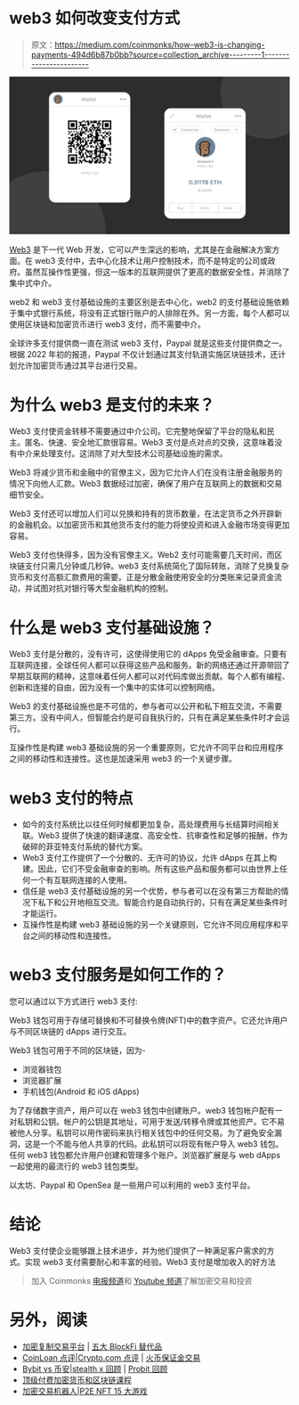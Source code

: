 # web3 如何改变支付方式

> 原文：<https://medium.com/coinmonks/how-web3-is-changing-payments-494d6b87b0bb?source=collection_archive---------1----------------------->

![](img/b6569d548e2353db1a72d0482308db66.png)

[Web3](https://www.leewayhertz.com/web3-development-company/) 是下一代 Web 开发，它可以产生深远的影响，尤其是在金融解决方案方面。在 web3 支付中，去中心化技术让用户控制技术，而不是特定的公司或政府。虽然互操作性更强，但这一版本的互联网提供了更高的数据安全性，并消除了集中式中介。

web2 和 web3 支付基础设施的主要区别是去中心化，web2 的支付基础设施依赖于集中式银行系统，将没有正式银行账户的人排除在外。另一方面，每个人都可以使用区块链和加密货币进行 web3 支付，而不需要中介。

全球许多支付提供商一直在测试 web3 支付，Paypal 就是这些支付提供商之一。根据 2022 年初的报道，Paypal 不仅计划通过其支付轨道实施区块链技术，还计划允许加密货币通过其平台进行交易。

# 为什么 web3 是支付的未来？

Web3 支付使资金转移不需要通过中介公司。它完整地保留了平台的隐私和民主。匿名、快速、安全地汇款很容易。Web3 支付是点对点的交换，这意味着没有中介来处理支付。这消除了对大型技术公司基础设施的需求。

Web3 将减少货币和金融中的官僚主义，因为它允许人们在没有注册金融服务的情况下向他人汇款。Web3 数据经过加密，确保了用户在互联网上的数据和交易细节安全。

Web3 支付还可以增加人们可以兑换和持有的货币数量，在法定货币之外开辟新的金融机会。以加密货币和其他货币支付的能力将使投资和进入金融市场变得更加容易。

Web3 支付也快得多，因为没有官僚主义。Web2 支付可能需要几天时间，而区块链支付只需几分钟或几秒钟。web3 支付系统简化了国际转账，消除了兑换复杂货币和支付高额汇款费用的需要。正是分散金融使用安全的分类账来记录资金流动，并试图对抗对银行等大型金融机构的控制。

# 什么是 web3 支付基础设施？

Web3 支付是分散的，没有许可，这使得使用它的 dApps 免受金融审查。只要有互联网连接，全球任何人都可以获得这些产品和服务。新的网络还通过开源带回了早期互联网的精神，这意味着任何人都可以对代码库做出贡献。每个人都有编程、创新和连接的自由，因为没有一个集中的实体可以控制网络。

Web3 的支付基础设施也是不可信的，参与者可以公开和私下相互交流，不需要第三方。没有中间人，但智能合约是可自我执行的，只有在满足某些条件时才会运行。

互操作性是构建 web3 基础设施的另一个重要原则，它允许不同平台和应用程序之间的移动性和连接性。这也是加速采用 web3 的一个关键步骤。

# web3 支付的特点

*   如今的支付系统比以往任何时候都更加复杂，高处理费用与长结算时间相关联。Web3 提供了快速的翻译速度、高安全性、抗审查性和足够的报酬，作为破碎的菲亚特支付系统的替代方案。
*   Web3 支付工作提供了一个分散的、无许可的协议，允许 dApps 在其上构建。因此，它们不受金融审查的影响。所有这些产品和服务都可以由世界上任何一个有互联网连接的人使用。
*   信任是 web3 支付基础设施的另一个优势，参与者可以在没有第三方帮助的情况下私下和公开地相互交流。智能合约是自动执行的，只有在满足某些条件时才能运行。
*   互操作性是构建 web3 基础设施的另一个关键原则，它允许不同应用程序和平台之间的移动性和连接性。

# web3 支付服务是如何工作的？

您可以通过以下方式进行 web3 支付:

Web3 钱包可用于存储可替换和不可替换令牌(NFT)中的数字资产。它还允许用户与不同区块链的 dApps 进行交互。

Web3 钱包可用于不同的区块链，因为-

*   浏览器钱包
*   浏览器扩展
*   手机钱包(Android 和 iOS dApps)

为了存储数字资产，用户可以在 web3 钱包中创建账户。web3 钱包帐户配有一对私钥和公钥。帐户的公钥是其地址，可用于发送/转移令牌或其他资产。它不易被他人分享。私钥可以用作密码来执行相关钱包中的任何交易。为了避免安全漏洞，这是一个不能与他人共享的代码。此私钥可以将现有帐户导入 web3 钱包。任何 web3 钱包都允许用户创建和管理多个账户。浏览器扩展是与 web dApps 一起使用的最流行的 web3 钱包类型。

以太坊、Paypal 和 OpenSea 是一些用户可以利用的 web3 支付平台。

# 结论

Web3 支付使企业能够跟上技术进步，并为他们提供了一种满足客户需求的方式。实现 web3 支付需要耐心和丰富的经验。Web3 支付是增加收入的好方法

> 加入 Coinmonks [电报频道](https://t.me/coincodecap)和 [Youtube 频道](https://www.youtube.com/c/coinmonks/videos)了解加密交易和投资

# 另外，阅读

*   [加密复制交易平台](/coinmonks/top-10-crypto-copy-trading-platforms-for-beginners-d0c37c7d698c) | [五大 BlockFi 替代品](https://coincodecap.com/blockfi-alternatives)
*   [CoinLoan 点评](https://coincodecap.com/coinloan-review)|[Crypto.com 点评](/coinmonks/crypto-com-review-f143dca1f74c) | [火币保证金交易](/coinmonks/huobi-margin-trading-b3b06cdc1519)
*   [Bybit vs 币安](https://coincodecap.com/bybit-binance-moonxbt)|[stealth x 回顾](/coinmonks/stealthex-review-396c67309988) | [Probit 回顾](https://coincodecap.com/probit-review)
*   [顶级付费加密货币和区块链课程](https://coincodecap.com/blockchain-courses)
*   [加密交易机器人](/coinmonks/crypto-trading-bot-c2ffce8acb2a)|[P2E NFT 15 大游戏](https://coincodecap.com/p2e-nft-games)